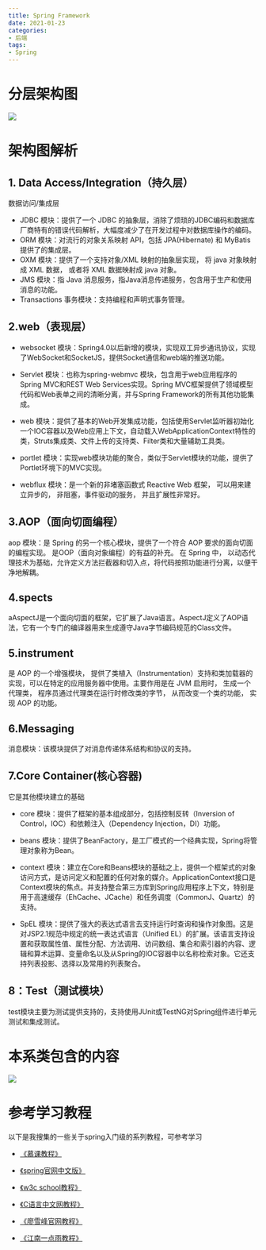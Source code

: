 ```yaml
---
title: Spring Framework
date: 2021-01-23
categories:
- 后端
tags:
- Spring
---
```

# 分层架构图
![](https://eduzl.oss-cn-beijing.aliyuncs.com/blog/sprig/5-1Z606104H1294.gif)

# 架构图解析
## 1. Data Access/Integration（持久层）
数据访问/集成层
* JDBC 模块：提供了一个 JDBC 的抽象层，消除了烦琐的JDBC编码和数据库厂商特有的错误代码解析，大幅度减少了在开发过程中对数据库操作的编码。
* ORM 模块：对流行的对象关系映射 API，包括 JPA(Hibernate) 和 MyBatis 提供了的集成层。
* OXM 模块：提供了一个支持对象/XML 映射的抽象层实现， 将 java 对象映射成 XML 数据， 或者将 XML 数据映射成 java 对象。
* JMS 模块：指 Java 消息服务，指Java消息传递服务，包含用于生产和使用消息的功能。
* Transactions 事务模块：支持编程和声明式事务管理。
## 2.web（表现层）
* websocket 模块：Spring4.0以后新增的模块，实现双工异步通讯协议，实现了WebSocket和SocketJS，提供Socket通信和web端的推送功能。

* Servlet 模块：也称为spring-webmvc 模块，包含用于web应用程序的Spring MVC和REST Web Services实现。Spring MVC框架提供了领域模型代码和Web表单之间的清晰分离，并与Spring Framework的所有其他功能集成。

* web 模块：提供了基本的Web开发集成功能，包括使用Servlet监听器初始化一个IOC容器以及Web应用上下文，自动载入WebApplicationContext特性的类，Struts集成类、文件上传的支持类、Filter类和大量辅助工具类。

* portlet 模块：实现web模块功能的聚合，类似于Servlet模块的功能，提供了Portlet环境下的MVC实现。

* webflux 模块：是一个新的非堵塞函数式 Reactive Web 框架， 可以用来建立异步的， 非阻塞，事件驱动的服务， 并且扩展性非常好。

## 3.AOP（面向切面编程）
aop 模块：是 Spring 的另一个核心模块，提供了一个符合 AOP 要求的面向切面的编程实现。 是OOP（面向对象编程）的有益的补充。 在 Spring 中， 以动态代理技术为基础，允许定义方法拦截器和切入点，将代码按照功能进行分离，以便干净地解耦。
## 4.spects
aAspectJ是一个面向切面的框架，它扩展了Java语言。AspectJ定义了AOP语法，它有一个专门的编译器用来生成遵守Java字节编码规范的Class文件。
## 5.instrument
是 AOP 的一个增强模块， 提供了类植入（Instrumentation）支持和类加载器的实现，可以在特定的应用服务器中使用。主要作用是在 JVM 启用时， 生成一个代理类， 程序员通过代理类在运行时修改类的字节， 从而改变一个类的功能， 实现 AOP 的功能。
## 6.Messaging
消息模块：该模块提供了对消息传递体系结构和协议的支持。
## 7.Core Container(核心容器)
它是其他模块建立的基础 
* core 模块：提供了框架的基本组成部分，包括控制反转（Inversion of Control，IOC）和依赖注入（Dependency Injection，DI）功能。

* beans 模块：提供了BeanFactory，是工厂模式的一个经典实现，Spring将管理对象称为Bean。

* context 模块：建立在Core和Beans模块的基础之上，提供一个框架式的对象访问方式，是访问定义和配置的任何对象的媒介。ApplicationContext接口是Context模块的焦点。并支持整合第三方库到Spring应用程序上下文，特别是用于高速缓存（EhCache、JCache）和任务调度（CommonJ、Quartz）的支持。

* SpEL 模块：提供了强大的表达式语言去支持运行时查询和操作对象图。这是对JSP2.1规范中规定的统一表达式语言（Unified EL）的扩展。该语言支持设置和获取属性值、属性分配、方法调用、访问数组、集合和索引器的内容、逻辑和算术运算、变量命名以及从Spring的IOC容器中以名称检索对象。它还支持列表投影、选择以及常用的列表聚合。
## 8：Test（测试模块）
test模块主要为测试提供支持的，支持使用JUnit或TestNG对Spring组件进行单元测试和集成测试。

# 本系类包含的内容
![](https://eduzl.oss-cn-beijing.aliyuncs.com/blog/sprig/spring.png)

# 参考学习教程
以下是我搜集的一些关于spring入门级的系列教程，可参考学习

* [《慕课教程》](http://www.imooc.com/wiki/springlesson/)

* [《spring官网中文版》](https://www.docs4dev.com/docs/zh/spring-framework/5.1.3.RELEASE/reference/overview.html)

* [《w3c school教程》](https://www.w3cschool.cn/wkspring/pesy1icl.html)

* [《C语言中文网教程》](http://c.biancheng.net/view/4241.html)

* [《廖雪峰官网教程》](https://www.liaoxuefeng.com/wiki/1252599548343744/1266263217140032)

* [《江南一点雨教程》](http://spring.javaboy.org/2019/1010/spring-info)
